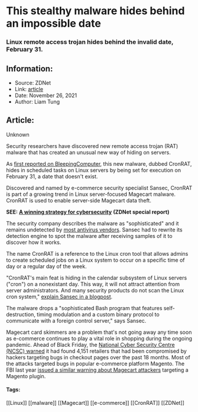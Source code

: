 # This stealthy malware hides behind an impossible date
### Linux remote access trojan hides behind the invalid date, February 31.

## Information:
+ Source: ZDNet
+ Link: [article](https://www.zdnet.com/article/this-stealthy-malware-hides-behind-an-impossible-date/)
+ Date: November 26, 2021
+ Author: Liam Tung


## Article:
Unknown

Security researchers have discovered new remote access trojan (RAT) malware that has created an unusual new way of hiding on servers.

As [first reported on BleepingComputer](https://www.bleepingcomputer.com/news/security/new-linux-malware-hides-in-cron-jobs-with-invalid-dates/), this new malware, dubbed CronRAT, hides in scheduled tasks on Linux servers by being set for execution on February 31, a date that doesn't exist. 


Discovered and named by e-commerce security specialist Sansec, CronRAT is part of a growing trend in Linux server-focused Magecart malware. CronRAT is used to enable server-side Magecart data theft.

**SEE:** [**A winning strategy for cybersecurity**](http://www.zdnet.com/topic/a-winning-strategy-for-cybersecurity/#link=%7B%22role%22:%22standard%22,%22href%22:%22http://www.zdnet.com/topic/a-winning-strategy-for-cybersecurity/%22,%22target%22:%22_blank%22,%22absolute%22:%22%22,%22linkText%22:%22%3Cstrong%3EA%20winning%20strategy%20for%20cybersecurity%3C/strong%3E%22%7D) **(ZDNet special report)**

The security company describes the malware as "sophisticated" and it remains undetected by [most antivirus vendors](https://www.virustotal.com/gui/file/b46e51a2e757f4d75f1a1fff1165c6a0503b687db6c7e672021dcaa9bedf2d88/detection). Sansec had to rewrite its detection engine to spot the malware after receiving samples of it to discover how it works. 

The name CronRAT is a reference to the Linux cron tool that allows admins to create scheduled jobs on a Linux system to occur on a specific time of day or a regular day of the week.   

"CronRAT's main feat is hiding in the calendar subsystem of Linux servers ("cron") on a nonexistant day. This way, it will not attract attention from server administrators. And many security products do not scan the Linux cron system," [explain Sansec in a blogpost](https://sansec.io/research/cronrat). 






The malware drops a "sophisticated Bash program that features self-destruction, timing modulation and a custom binary protocol to communicate with a foreign control server," says Sansec. 

Magecart card skimmers are a problem that's not going away any time soon as e-commerce continues to play a vital role in shopping during the ongoing pandemic. Ahead of Black Friday, the [National Cyber Security Centre (NCSC) warned](https://www.zdnet.com/article/hackers-targeted-thousands-of-online-retailers-to-steal-credit-card-details/) it had found 4,151 retailers that had been compromised by hackers targeting bugs in checkout pages over the past 18 months. Most of the attacks targeted bugs in popular e-commerce platform Magento. The FBI last year [issued a similar warning about Magecart attackers](https://www.zdnet.com/article/fbi-warns-about-attacks-on-magento-online-stores-via-old-plugin-vulnerability/) targeting a Magento plugin.





#### Tags:
[[Linux]] [[malware]] [[Magecart]] [[e-commerce]] [[CronRAT]] [[ZDNet]]
